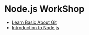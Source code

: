 # Node.js WorkShop

* [Learn Basic About Git](https://github.com/gobeam/Node-workshop/tree/master/1.%20Learning%20About%20Git)
* [Introduction  to Node.js](https://github.com/gobeam/Node-workshop/tree/master/2.%20Introduction%20to%20Nodejs)
